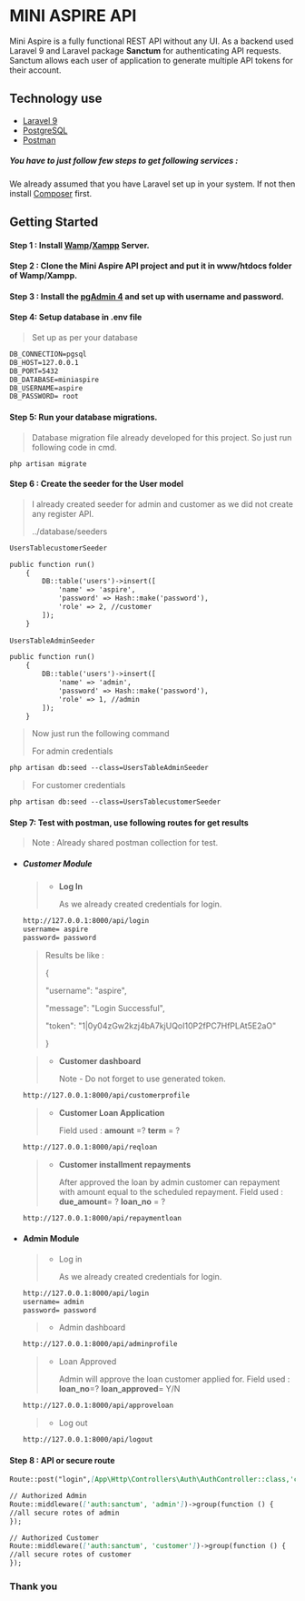 # MINI ASPIRE API

Mini Aspire is a fully functional REST API without any UI. As a backend used Laravel 9 and Laravel package **Sanctum** for authenticating API requests. Sanctum allows each user of application to generate multiple API tokens for their account.

## Technology use

- [Laravel 9](https://laravel.com/docs/9.x)
- [PostgreSQL](https://www.postgresql.org/)
- [Postman](https://www.postman.com/)

##### You have to just follow few steps to get following services :

We already assumed that you have Laravel  set up in your system. If not then install  [Composer](https://getcomposer.org/) first.

## Getting Started

#### Step 1 : Install [Wamp](https://www.wampserver.com/)/[Xampp](https://www.apachefriends.org/) Server.

#### Step 2 : Clone the Mini Aspire API project and put it in www/htdocs folder of Wamp/Xampp.

#### Step 3 : Install the [pgAdmin 4](https://www.pgadmin.org/download/) and set up with username and password.

#### Step 4: Setup database in .env file

> Set up as per your database 

```markdown
DB_CONNECTION=pgsql
DB_HOST=127.0.0.1
DB_PORT=5432
DB_DATABASE=miniaspire
DB_USERNAME=aspire
DB_PASSWORD= root
```

#### Step 5: Run your database migrations.

> Database migration file already developed for this project. So just run following code in cmd.

```
php artisan migrate
```

#### Step 6 : Create the seeder for the User model

> I already created seeder for admin and customer as we did not create any register API.
>
> ../database/seeders

```markdown
UsersTablecustomerSeeder

public function run()
    {
        DB::table('users')->insert([
            'name' => 'aspire',
            'password' => Hash::make('password'),
            'role' => 2, //customer
        ]);
    }
    
UsersTableAdminSeeder

public function run()
    {
        DB::table('users')->insert([
            'name' => 'admin',
            'password' => Hash::make('password'),
            'role' => 1, //admin
        ]);
    }

```

> Now just run the following command
>
> For admin credentials

```markdown
php artisan db:seed --class=UsersTableAdminSeeder
```

> For customer credentials

```markdown
php artisan db:seed --class=UsersTablecustomerSeeder
```

#### Step 7: Test with postman, use following routes for get results

> Note : Already shared postman collection for test.

- ##### Customer Module

  > - **Log In**
  >
  >   As we already created credentials for login. 

  ```markdown
  http://127.0.0.1:8000/api/login
  username=	aspire
  password=	password
  ```

  > Results be like :
  >
  > {
  >
  >   "username": "aspire",
  >
  >   "message": "Login Successful",
  >
  >   "token": "1|0y04zGw2kzj4bA7kjUQoI10P2fPC7HfPLAt5E2aO"
  >
  > }

  > - **Customer dashboard**		
  >
  >   Note - Do not forget to use generated token.		

  ```markdown
  http://127.0.0.1:8000/api/customerprofile
  ```

  > - **Customer Loan Application**
  >
  >   Field used : **amount** =? **term** = ?

  ```markdown
  http://127.0.0.1:8000/api/reqloan
  ```

  > - **Customer installment repayments**
  >
  >   After approved the loan by admin customer can repayment with amount equal to the scheduled repayment. Field used : **due_amount**= ? **loan_no** = ?

  ```markdown
  http://127.0.0.1:8000/api/repaymentloan
  ```

- #### Admin Module

  > - Log in
  >
  >   As we already created credentials for login. 

  ```markdown
  http://127.0.0.1:8000/api/login
  username=	admin
  password=	password
  ```

  > - Admin dashboard

  ```markdown
  http://127.0.0.1:8000/api/adminprofile
  ```

  > - Loan Approved
  >
  >   Admin will approve the loan customer applied for. Field used : **loan_no**=? **loan_approved**= Y/N

  ```markdown
  http://127.0.0.1:8000/api/approveloan
  ```

  > - Log out

  ```markdown
  http://127.0.0.1:8000/api/logout
  ```

#### Step 8 : API or secure route

```markdown
Route::post("login",[App\Http\Controllers\Auth\AuthController::class,'checkAuth']);

// Authorized Admin
Route::middleware(['auth:sanctum', 'admin'])->group(function () {
//all secure rotes of admin
});

// Authorized Customer
Route::middleware(['auth:sanctum', 'customer'])->group(function () {
//all secure rotes of customer
});
```

### Thank you